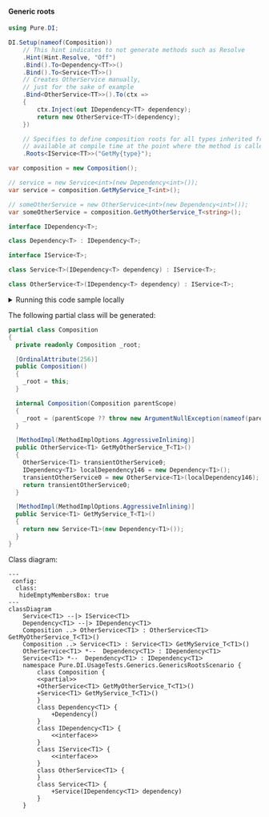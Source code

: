 #### Generic roots


```c#
using Pure.DI;

DI.Setup(nameof(Composition))
    // This hint indicates to not generate methods such as Resolve
    .Hint(Hint.Resolve, "Off")
    .Bind().To<Dependency<TT>>()
    .Bind().To<Service<TT>>()
    // Creates OtherService manually,
    // just for the sake of example
    .Bind<OtherService<TT>>().To(ctx =>
    {
        ctx.Inject(out IDependency<TT> dependency);
        return new OtherService<TT>(dependency);
    })

    // Specifies to define composition roots for all types inherited from IService<TT>
    // available at compile time at the point where the method is called
    .Roots<IService<TT>>("GetMy{type}");

var composition = new Composition();

// service = new Service<int>(new Dependency<int>());
var service = composition.GetMyService_T<int>();

// someOtherService = new OtherService<int>(new Dependency<int>());
var someOtherService = composition.GetMyOtherService_T<string>();

interface IDependency<T>;

class Dependency<T> : IDependency<T>;

interface IService<T>;

class Service<T>(IDependency<T> dependency) : IService<T>;

class OtherService<T>(IDependency<T> dependency) : IService<T>;
```

<details>
<summary>Running this code sample locally</summary>

- Make sure you have the [.NET SDK 9.0](https://dotnet.microsoft.com/en-us/download/dotnet/9.0) or later is installed
```bash
dotnet --list-sdk
```
- Create a net9.0 (or later) console application
```bash
dotnet new console -n Sample
```
- Add reference to NuGet package
  - [Pure.DI](https://www.nuget.org/packages/Pure.DI)
```bash
dotnet add package Pure.DI
```
- Copy the example code into the _Program.cs_ file

You are ready to run the example 🚀
```bash
dotnet run
```

</details>

The following partial class will be generated:

```c#
partial class Composition
{
  private readonly Composition _root;

  [OrdinalAttribute(256)]
  public Composition()
  {
    _root = this;
  }

  internal Composition(Composition parentScope)
  {
    _root = (parentScope ?? throw new ArgumentNullException(nameof(parentScope)))._root;
  }

  [MethodImpl(MethodImplOptions.AggressiveInlining)]
  public OtherService<T1> GetMyOtherService_T<T1>()
  {
    OtherService<T1> transientOtherService0;
    IDependency<T1> localDependency146 = new Dependency<T1>();
    transientOtherService0 = new OtherService<T1>(localDependency146);
    return transientOtherService0;
  }

  [MethodImpl(MethodImplOptions.AggressiveInlining)]
  public Service<T1> GetMyService_T<T1>()
  {
    return new Service<T1>(new Dependency<T1>());
  }
}
```

Class diagram:

```mermaid
---
 config:
  class:
   hideEmptyMembersBox: true
---
classDiagram
	ServiceᐸT1ᐳ --|> IServiceᐸT1ᐳ
	DependencyᐸT1ᐳ --|> IDependencyᐸT1ᐳ
	Composition ..> OtherServiceᐸT1ᐳ : OtherServiceᐸT1ᐳ GetMyOtherService_TᐸT1ᐳ()
	Composition ..> ServiceᐸT1ᐳ : ServiceᐸT1ᐳ GetMyService_TᐸT1ᐳ()
	OtherServiceᐸT1ᐳ *--  DependencyᐸT1ᐳ : IDependencyᐸT1ᐳ
	ServiceᐸT1ᐳ *--  DependencyᐸT1ᐳ : IDependencyᐸT1ᐳ
	namespace Pure.DI.UsageTests.Generics.GenericsRootsScenario {
		class Composition {
		<<partial>>
		+OtherServiceᐸT1ᐳ GetMyOtherService_TᐸT1ᐳ()
		+ServiceᐸT1ᐳ GetMyService_TᐸT1ᐳ()
		}
		class DependencyᐸT1ᐳ {
			+Dependency()
		}
		class IDependencyᐸT1ᐳ {
			<<interface>>
		}
		class IServiceᐸT1ᐳ {
			<<interface>>
		}
		class OtherServiceᐸT1ᐳ {
		}
		class ServiceᐸT1ᐳ {
			+Service(IDependencyᐸT1ᐳ dependency)
		}
	}
```

